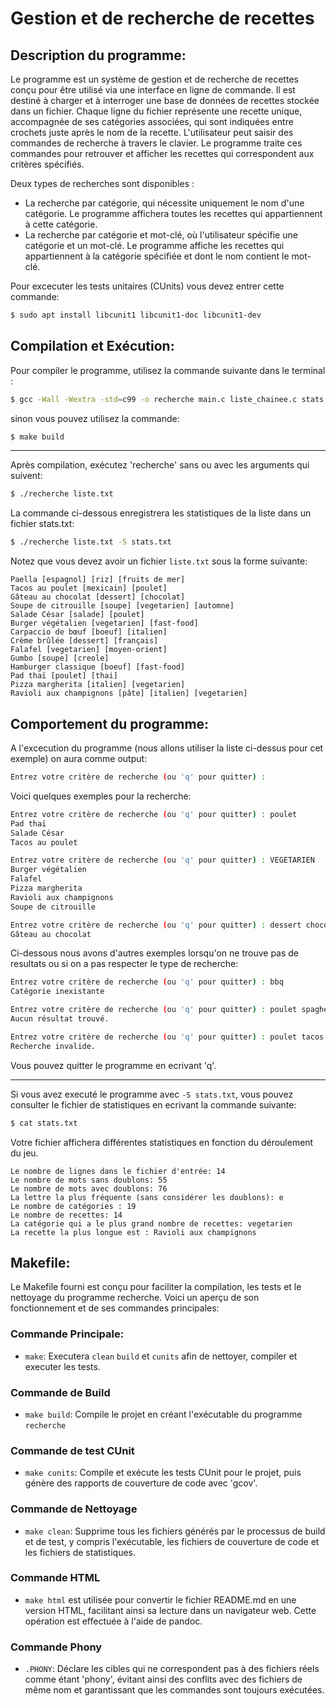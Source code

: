 # Gestion et de recherche de recettes

## Description du programme:
Le programme est un système de gestion et de recherche de recettes conçu pour être
utilisé via une interface en ligne de commande. Il est destiné à charger et à 
interroger une base de données de recettes stockée dans un fichier. Chaque ligne
du fichier représente une recette unique, accompagnée de ses catégories associées, 
qui sont indiquées entre crochets juste après le nom de la recette.
L'utilisateur peut saisir des commandes de recherche à travers le clavier. 
Le programme traite ces commandes pour retrouver et afficher les recettes qui 
correspondent aux critères spécifiés.

Deux types de recherches sont disponibles :
- La recherche par catégorie, qui nécessite uniquement le nom d'une catégorie.
Le programme affichera toutes les recettes qui appartiennent à cette catégorie.
- La recherche par catégorie et mot-clé, où l'utilisateur spécifie une catégorie
et un mot-clé. Le programme affiche les recettes qui appartiennent à la catégorie
spécifiée et dont le nom contient le mot-clé.

Pour excecuter les tests unitaires (CUnits) vous devez entrer cette commande:

```bash
$ sudo apt install libcunit1 libcunit1-doc libcunit1-dev
```
## Compilation et Exécution:

Pour compiler le programme, utilisez la commande suivante dans le terminal :

```bash
$ gcc -Wall -Wextra -std=c99 -o recherche main.c liste_chainee.c stats.c
```
sinon vous pouvez utilisez la commande:

```bash
$ make build
```
---

Après compilation, exécutez 'recherche' sans ou avec les arguments qui suivent:

```bash
$ ./recherche liste.txt
```
La commande ci-dessous enregistrera les statistiques de la liste dans un fichier stats.txt:
```bash
$ ./recherche liste.txt -S stats.txt
```

Notez que vous devez avoir un fichier `liste.txt` sous la forme suivante:

```
Paella [espagnol] [riz] [fruits de mer]
Tacos au poulet [mexicain] [poulet]
Gâteau au chocolat [dessert] [chocolat]
Soupe de citrouille [soupe] [vegetarien] [automne]
Salade César [salade] [poulet]
Burger végétalien [vegetarien] [fast-food]
Carpaccio de bœuf [boeuf] [italien]
Crème brûlée [dessert] [français]
Falafel [vegetarien] [moyen-orient]
Gumbo [soupe] [creole]
Hamburger classique [boeuf] [fast-food]
Pad thaï [poulet] [thai]
Pizza margherita [italien] [vegetarien]
Ravioli aux champignons [pâte] [italien] [vegetarien]
```

## Comportement du programme:

A l'excecution du programme (nous allons utiliser la liste ci-dessus pour cet
exemple) on aura comme output:

```bash
Entrez votre critère de recherche (ou 'q' pour quitter) :
```
Voici quelques exemples pour la recherche:

```bash
Entrez votre critère de recherche (ou 'q' pour quitter) : poulet
Pad thaï 
Salade César 
Tacos au poulet 

Entrez votre critère de recherche (ou 'q' pour quitter) : VEGETARIEN
Burger végétalien 
Falafel 
Pizza margherita 
Ravioli aux champignons 
Soupe de citrouille 

Entrez votre critère de recherche (ou 'q' pour quitter) : dessert choco
Gâteau au chocolat 

```
Ci-dessous nous avons d'autres exemples lorsqu'on ne trouve pas de resultats ou
si on a pas respecter le type de recherche:

```bash
Entrez votre critère de recherche (ou 'q' pour quitter) : bbq
Catégorie inexistante

Entrez votre critère de recherche (ou 'q' pour quitter) : poulet spaghetti
Aucun résultat trouvé.

Entrez votre critère de recherche (ou 'q' pour quitter) : poulet tacos dessert
Recherche invalide.

```
Vous pouvez quitter le programme en ecrivant 'q'.

---

Si vous avez executé le programme avec `-S stats.txt`, vous pouvez consulter
le fichier de statistiques en ecrivant la commande suivante:

```bash
$ cat stats.txt
```
Votre fichier affichera différentes statistiques en fonction du déroulement
du jeu.

```text
Le nombre de lignes dans le fichier d'entrée: 14
Le nombre de mots sans doublons: 55
Le nombre de mots avec doublons: 76
La lettre la plus fréquente (sans considérer les doublons): e
Le nombre de catégories : 19
Le nombre de recettes: 14
La catégorie qui a le plus grand nombre de recettes: vegetarien
La recette la plus longue est : Ravioli aux champignons 
```

## Makefile:
Le Makefile fourni est conçu pour faciliter la compilation, les tests et le nettoyage du
programme recherche. Voici un aperçu de son fonctionnement et de ses commandes
principales:

### Commande Principale:
- `make`: Executera `clean` `build` et `cunits` afin de nettoyer, compiler et executer les tests.

### Commande de Build
- `make build`: Compile le projet en créant l'exécutable du programme `recherche`

### Commande de test CUnit
- `make cunits`: Compile et exécute les tests CUnit pour le projet,
puis génère des rapports de couverture de code avec 'gcov'.

### Commande de Nettoyage
- `make clean`: Supprime tous les fichiers générés par le processus de build et
de test, y compris l'exécutable, les fichiers de couverture 
de code et les fichiers de statistiques.

### Commande HTML
- `make html` est utilisée pour convertir le fichier README.md en une version HTML, facilitant ainsi sa lecture dans un navigateur web. Cette opération est effectuée à l'aide de pandoc.


### Commande Phony
- `.PHONY`: Déclare les cibles qui ne correspondent pas à des fichiers réels comme étant 'phony',
évitant ainsi des conflits avec des fichiers de même nom et garantissant que les 
commandes sont toujours exécutées.
